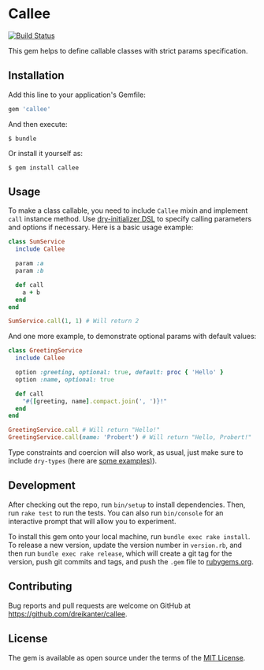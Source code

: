 # Callee

[![Build Status](https://travis-ci.org/dreikanter/callee.svg?branch=master)](https://travis-ci.org/dreikanter/callee)

This gem helps to define callable classes with strict params specification.

## Installation

Add this line to your application's Gemfile:

```ruby
gem 'callee'
```

And then execute:

    $ bundle

Or install it yourself as:

    $ gem install callee

## Usage

To make a class callable, you need to include `Callee` mixin and implement `call` instance method. Use [dry-initializer DSL](https://dry-rb.org/gems/dry-initializer/optionals-and-defaults/) to specify calling parameters and options if necessary. Here is a basic usage example:

``` ruby
class SumService
  include Callee

  param :a
  param :b

  def call
    a + b
  end
end

SumService.call(1, 1) # Will return 2
```

And one more example, to demonstrate optional params with default values:

``` ruby
class GreetingService
  include Callee

  option :greeting, optional: true, default: proc { 'Hello' }
  option :name, optional: true

  def call
    "#{[greeting, name].compact.join(', ')}!"
  end
end

GreetingService.call # Will return "Hello!"
GreetingService.call(name: 'Probert') # Will return "Hello, Probert!"
```

Type constraints and coercion will also work, as usual, just make sure to include `dry-types` (here are [some examples)](https://dry-rb.org/gems/dry-initializer/type-constraints/)).

## Development

After checking out the repo, run `bin/setup` to install dependencies. Then, run `rake test` to run the tests. You can also run `bin/console` for an interactive prompt that will allow you to experiment.

To install this gem onto your local machine, run `bundle exec rake install`. To release a new version, update the version number in `version.rb`, and then run `bundle exec rake release`, which will create a git tag for the version, push git commits and tags, and push the `.gem` file to [rubygems.org](https://rubygems.org).

## Contributing

Bug reports and pull requests are welcome on GitHub at https://github.com/dreikanter/callee.

## License

The gem is available as open source under the terms of the [MIT License](https://opensource.org/licenses/MIT).
